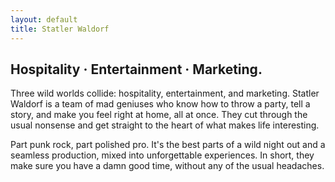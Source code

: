 ```yaml
---
layout: default
title: Statler Waldorf
---
```


<h2>Hospitality &middot; Entertainment &middot; Marketing.</h2>
<p>Three wild worlds collide: hospitality, entertainment, and marketing. Statler Waldorf is a team of mad geniuses who know how to throw a party, tell a story, and make you feel right at home, all at once. They cut through the usual nonsense and get straight to the heart of what makes life interesting.</p>

<p>Part punk rock, part polished pro. It's the best parts of a wild night out and a seamless production, mixed into unforgettable experiences. In short, they make sure you have a damn good time, without any of the usual headaches.</p>
